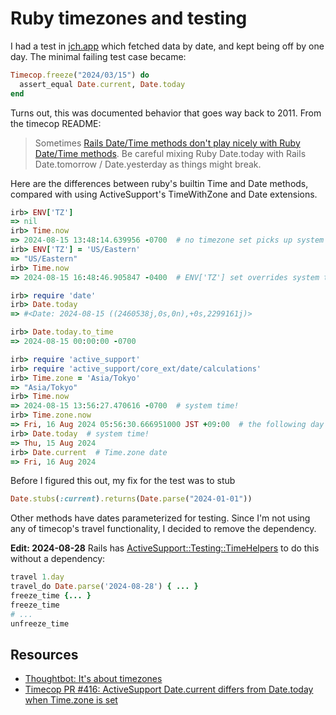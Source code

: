 # Ruby timezones and testing

I had a test in [jch.app](https://jch.app) which fetched data by date, and kept
being off by one day. The minimal failing test case became:

```ruby
Timecop.freeze("2024/03/15") do
  assert_equal Date.current, Date.today
end
```

Turns out, this was documented behavior that goes way back to 2011. From the
timecop README:

> Sometimes
> [Rails Date/Time methods don't play nicely with Ruby Date/Time methods](https://rails.lighthouseapp.com/projects/8994/tickets/6410-dateyesterday-datetoday).
> Be careful mixing Ruby Date.today with Rails Date.tomorrow / Date.yesterday as
> things might break.

Here are the differences between ruby's builtin Time and Date methods, compared
with using ActiveSupport's TimeWithZone and Date extensions.

```ruby
irb> ENV['TZ']
=> nil
irb> Time.now
=> 2024-08-15 13:48:14.639956 -0700  # no timezone set picks up system time
irb> ENV['TZ'] = 'US/Eastern'
=> "US/Eastern"
irb> Time.now
=> 2024-08-15 16:48:46.905847 -0400  # ENV['TZ'] set overrides system time

irb> require 'date'
irb> Date.today
=> #<Date: 2024-08-15 ((2460538j,0s,0n),+0s,2299161j)>

irb> Date.today.to_time
=> 2024-08-15 00:00:00 -0700

irb> require 'active_support'
irb> require 'active_support/core_ext/date/calculations'
irb> Time.zone = 'Asia/Tokyo'
=> "Asia/Tokyo"
irb> Time.now
=> 2024-08-15 13:56:27.470616 -0700  # system time!
irb> Time.zone.now
=> Fri, 16 Aug 2024 05:56:30.666951000 JST +09:00  # the following day b/c of +9 compared to my -7 system offset
irb> Date.today  # system time!
=> Thu, 15 Aug 2024
irb> Date.current  # Time.zone date
=> Fri, 16 Aug 2024
```

Before I figured this out, my fix for the test was to stub

```ruby
Date.stubs(:current).returns(Date.parse("2024-01-01"))
```

Other methods have dates parameterized for testing. Since I'm not using any of
timecop's travel functionality, I decided to remove the dependency.

**Edit: 2024-08-28** Rails has [ActiveSupport::Testing::TimeHelpers](https://api.rubyonrails.org/v7.2.1/classes/ActiveSupport/Testing/TimeHelpers.html#method-i-travel_to) to do this without a dependency:

```ruby
travel 1.day
travel_do Date.parse('2024-08-28') { ... }
freeze_time {... }
freeze_time
# ...
unfreeze_time
```

## Resources

- [Thoughtbot: It's about timezones](https://thoughtbot.com/blog/its-about-time-zones)
- [Timecop PR #416: ActiveSupport Date.current differs from Date.today when Time.zone is set](https://github.com/travisjeffery/timecop/pull/416)
